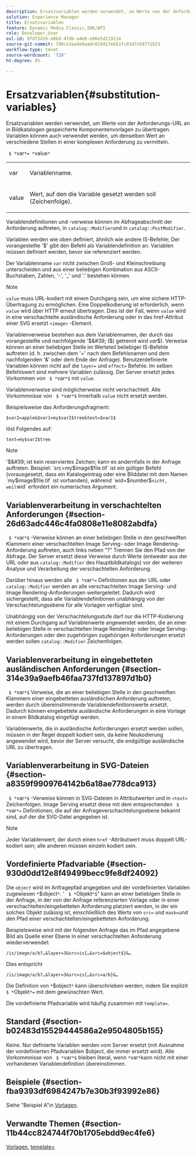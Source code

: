 ```yaml
---
description: Ersatzvariablen werden verwendet, um Werte von der Anforderungs-URL an in Bildkatalogen gespeicherte Komponentenvorlagen zu übertragen. Variablen können auch verwendet werden, um denselben Wert an verschiedene Stellen in einer komplexen Anforderung zu vermitteln.
solution: Experience Manager
title: Ersatzvariablen
feature: Dynamic Media Classic,SDK/API
role: Developer,User
exl-id: 9fd73d16-e8bd-4fdb-a4e6-e86e5d219114
source-git-commit: 790ce3aa4e9aadc019d17e663fc93d7c69772b23
workflow-type: tm+mt
source-wordcount: '729'
ht-degree: 0%

---
```


# Ersatzvariablen{#substitution-variables}

Ersatzvariablen werden verwendet, um Werte von der Anforderungs-URL an in Bildkatalogen gespeicherte Komponentenvorlagen zu übertragen. Variablen können auch verwendet werden, um denselben Wert an verschiedene Stellen in einer komplexen Anforderung zu vermitteln.

` $ *`var`*= *`value`*`

<table id="simpletable_EFEC66C23CE949EFACDC415A954DF323"> 
 <tr class="strow"> 
  <td class="stentry"> <p> <span class="codeph"> <span class="varname"> var </span> </span> </p> </td> 
  <td class="stentry"> <p>Variablenname. </p> </td> 
 </tr> 
 <tr class="strow"> 
  <td class="stentry"> <p> <span class="codeph"> <span class="varname"> value </span> </span> </p> </td> 
  <td class="stentry"> <p>Wert, auf den die Variable gesetzt werden soll (Zeichenfolge). </p> </td> 
 </tr> 
</table>

Variablendefinitionen und -verweise können im Abfrageabschnitt der Anforderung auftreten, in `catalog::Modifier`und in `catalog::PostModifier`.

Variablen werden wie oben definiert, ähnlich wie andere IS-Befehle; Der vorangestellte &#39;$&#39; gibt den Befehl als Variablendefinition an. Variablen müssen definiert werden, bevor sie referenziert werden.

Der Variablenname *`var`* nicht zwischen Groß- und Kleinschreibung unterscheiden und aus einer beliebigen Kombination aus ASCII-Buchstaben, Zahlen, &#39;-&#39;, &#39;_&#39; und &#39;.&#39; bestehen können.

>[!NOTE]
>
>*`value`* muss URL-kodiert mit einem Durchgang sein, um eine sichere HTTP-Übertragung zu ermöglichen. Eine Doppelkodierung ist erforderlich, wenn *`value`* wird über HTTP erneut übertragen. Dies ist der Fall, wenn *`value`* wird in eine verschachtelte ausländische Anforderung oder in das href-Attribut einer SVG ersetzt `<image>` -Element.

Variablenverweise bestehen aus dem Variablennamen, der durch das vorangestellte und nachfolgende &#39;$&#39; ($) getrennt wird *var*$). Verweise können an einer beliebigen Stelle im Werteteil beliebiger IS-Befehle auftreten (d. h. zwischen dem &#39;=&#39; nach dem Befehlsnamen und dem nachfolgenden &#39;&amp;&#39; oder dem Ende der Anfrage). Benutzerdefinierte Variablen können nicht auf die `layer=` und `effect=` Befehle. Im selben Befehlswert sind mehrere Variablen zulässig. Der Server ersetzt jedes Vorkommen von ` $ *`var`*$` mit *`value`*.

Variablenverweise sind möglicherweise nicht verschachtelt. Alle Vorkommnisse von ` $ *`var`*$` Innerhalb *`value`* nicht ersetzt werden.

Beispielsweise das Anforderungsfragment:

`$var2=apple&$var1=my$var2$tree&text=$var1$`

löst Folgendes auf:

`text=my$var2$tree`

>[!NOTE]
>
>&#39;$&#39; ist kein reserviertes Zeichen; kann es andernfalls in der Anfrage auftreten. Beispiel: `src=my$image$file.tif` ist ein gültiger Befehl (vorausgesetzt, dass ein Katalogeintrag oder eine Bilddatei mit dem Namen `my$image$file.tif` ist vorhanden), während `wid=$number$` nicht, weil `wid` erfordert ein numerisches Argument.

## Variablenverarbeitung in verschachtelten Anforderungen {#section-26d63adc446c4fa0808e11e8082abdfa}

` $ *`var`*$` -Verweise können an einer beliebigen Stelle in den geschweiften Klammern einer verschachtelten Image Serving- oder Image Rendering-Anforderung auftreten, auch links neben &quot;?&quot; Trennen Sie den Pfad von der Abfrage. Der Server ersetzt diese Verweise durch Werte (entweder aus der URL oder aus `catalog::Modifier` des Hauptbildkatalogs) vor der weiteren Analyse und Verarbeitung der verschachtelten Anforderung.

Darüber hinaus werden alle ` $ *`var`*=` Definitionen aus der URL oder `catalog::Modifier` werden an alle verschachtelten Image Serving- und Image Rendering-Anforderungen weitergeleitet. Dadurch wird sichergestellt, dass alle Variablendefinitionen unabhängig von der Verschachtelungsebene für alle Vorlagen verfügbar sind.

Unabhängig von der Verschachtelungsstufe darf nur die HTTP-Kodierung mit einem Durchgang auf Variablenwerte angewendet werden, die an einer beliebigen Stelle in verschachtelten Image Rendering- oder Image Serving-Anforderungen oder den zugehörigen zugehörigen Anforderungen ersetzt werden sollen `catalog::Modifier` Zeichenfolgen.

## Variablenverarbeitung in eingebetteten ausländischen Anforderungen {#section-314e39a9aefb46faa737fd137897d1b0}

` $ *`var`*$` Verweise, die an einer beliebigen Stelle in den geschweiften Klammern einer eingebetteten ausländischen Anforderung auftreten, werden durch übereinstimmende Variablendefinitionswerte ersetzt. Dadurch können eingebettete ausländische Anforderungen in eine Vorlage in einem Bildkatalog eingefügt werden.

Variablenwerte, die in ausländische Anforderungen ersetzt werden sollen, müssen in der Regel doppelt kodiert sein, da keine Neukodierung angewendet wird, bevor der Server versucht, die endgültige ausländische URL zu übertragen.

## Variablenverarbeitung in SVG-Dateien {#section-a8359f9909764142b6a18ae778dca913}

` $ *`var`*$` -Verweise können in SVG-Dateien in Attributwerten und in `<text>` Zeichenfolgen. Image Serving ersetzt diese mit dem entsprechenden ` $ *`var`*=` Definitionen, die auf der Anfrageverschachtelungsebene bekannt sind, auf der die SVG-Datei angegeben ist.

>[!NOTE]
>
>Jeder Variablenwert, der durch einen `href` -Attributwert muss doppelt URL-kodiert sein; alle anderen müssen einzeln kodiert sein.

## Vordefinierte Pfadvariable {#section-930d0dd12e8f49499becc9fe8df24092}

Die *`object`* wird im Anfragepfad angegeben und der vordefinierten Variablen zugewiesen `*`$object`*`. &#39; ` $ *`Objekt`*$`&quot; kann an einer beliebigen Stelle in der Anfrage, in der von der Anfrage referenzierten Vorlage oder in einer verschachtelten/eingebetteten Anforderung platziert werden, in der ein solches Objekt zulässig ist, einschließlich des Werts von `src=` und `mask=`und den Pfad einer verschachtelten/eingebetteten Anforderung.

Beispielsweise wird mit der folgenden Anfrage das im Pfad angegebene Bild als Quelle einer Ebene in einer verschachtelten Anforderung wiederverwendet:

`/is/image/a/b?…&layer=3&src=is{…&src=$object$}&…`

Dies entspricht

`/is/image/a/b?…&layer=3&src=is{…&src=a/b}&…`

Die Definition von `*`$object`*` kann überschrieben werden, indem Sie explizit ` $ *`Objekt`*=` mit dem gewünschten Wert.

Die vordefinierte Pfadvariable wird häufig zusammen mit `template=`.

## Standard {#section-b02483d15529444586a2e9504805b155}

Keine. Nur definierte Variablen werden vom Server ersetzt (mit Ausnahme der vordefinierten Pfadvariablen $object, die immer ersetzt wird). Alle Vorkommnisse von ` $ *`var`*$` bleiben literal, wenn `*`var`*`kann nicht mit einer vorhandenen Variablendefinition übereinstimmen.

## Beispiele {#section-fba9393df6984247b7e30b3f93992e86}

Siehe &quot;Beispiel A&quot;in [Vorlagen](../../../../../is-api/http-ref/image-serving-api-ref/c-http-protocol-reference/c-templates/c-templates.md#concept-3cd2d2adae0e41b2979b9640244d4d3e).

## Verwandte Themen {#section-11b44cc824744f70b1705ebdd9ec4fe6}

[Vorlagen](../../../../../is-api/http-ref/image-serving-api-ref/c-http-protocol-reference/c-templates/c-templates.md#concept-3cd2d2adae0e41b2979b9640244d4d3e), [template=](../../../../../is-api/http-ref/image-serving-api-ref/c-http-protocol-reference/c-command-reference/r-template.md#reference-3beccaa462a64bf0ba867e5c8fd0bd14)
